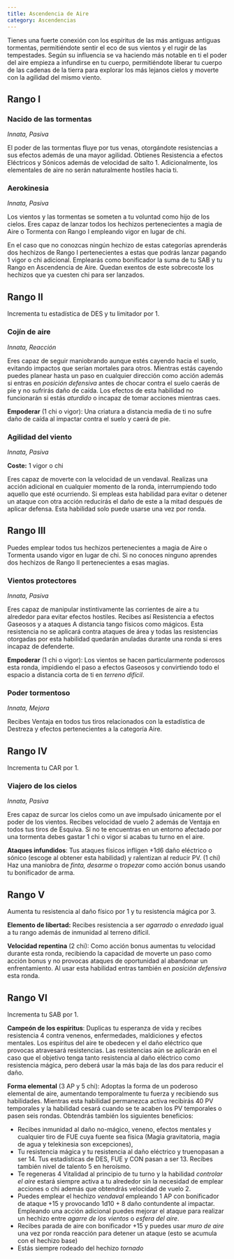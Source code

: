 ```yaml
---
title: Ascendencia de Aire
category: Ascendencias
---
```


Tienes una fuerte conexión con los espíritus de las más antiguas antiguas tormentas, permitiéndote sentir el eco de sus vientos y el rugir de las tempestades. Según su influencia se va haciendo más notable en ti el poder del aire empieza a infundirse en tu cuerpo, permitiéndote liberar tu cuerpo de las cadenas de la tierra para explorar los más lejanos cielos y moverte con la agilidad del mismo viento.

## Rango I

### Nacido de las tormentas

*Innata, Pasiva*

El poder de las tormentas fluye por tus venas, otorgándote resistencias a sus efectos además de una mayor agilidad. Obtienes Resistencia a efectos Eléctricos y Sónicos además de velocidad de salto 1. Adicionalmente, los elementales de aire no serán naturalmente hostiles hacia ti.

### Aerokinesia

*Innata, Pasiva*

Los vientos y las tormentas se someten a tu voluntad como hijo de los cielos. Eres capaz de lanzar todos los hechizos pertenecientes a magia de Aire o Tormenta con Rango I empleando vigor en lugar de chi. 

En el caso que no conozcas ningún hechizo de estas categorías aprenderás dos hechizos de Rango I pertenecientes a estas que podrás lanzar pagando 1 vigor o chi adicional. Emplearás como bonificador la suma de tu SAB y tu Rango en Ascendencia de Aire. Quedan exentos de este sobrecoste los hechizos que ya cuesten chi para ser lanzados.

## Rango II

Incrementa tu estadística de DES y tu limitador por 1.

### Cojín de aire

*Innata, Reacción*

Eres capaz de seguir maniobrando aunque estés cayendo hacia el suelo, evitando impactos que serían mortales para otros. Mientras estás cayendo puedes planear hasta un paso en cualquier dirección como acción además si entras en *posición defensiva* antes de chocar contra el suelo caerás de pie y no sufrirás daño de caída. Los efectos de esta habilidad no funcionarán si estás *aturdido* o incapaz de tomar acciones mientras caes.

**Empoderar** (1 chi o vigor): Una criatura a distancia media de ti no sufre daño de caída al impactar contra el suelo y caerá de pie.

### Agilidad del viento

*Innata, Pasiva*

**Coste:** 1 vigor o chi

Eres capaz de moverte con la velocidad de un vendaval. Realizas una acción adicional en cualquier momento de la ronda, interrumpiendo todo aquello que esté ocurriendo. Si empleas esta habilidad para evitar o detener un ataque con otra acción reducirás el daño de este a la mitad después de aplicar defensa. Esta habilidad solo puede usarse una vez por ronda.

## Rango III 

Puedes emplear todos tus hechizos pertenecientes a magia de Aire o Tormenta usando vigor en lugar de chi. Si no conoces ninguno aprendes dos hechizos de Rango II pertenecientes a esas magias.

### Vientos protectores

*Innata, Pasiva*

Eres capaz de manipular instintivamente las corrientes de aire a tu alrededor para evitar efectos hostiles. Recibes así Resistencia a efectos Gaseosos y a ataques A distancia tango físicos como mágicos. Esta resistencia no se aplicará contra ataques de área y todas las resistencias otorgadas por esta habilidad quedarán anuladas durante una ronda si eres incapaz de defenderte.

**Empoderar** (1 chi o vigor): Los vientos se hacen particularmente poderosos esta ronda, impidiendo el paso a efectos Gaseosos y convirtiendo todo el espacio a distancia corta de ti en *terreno difícil*.

### Poder tormentoso

*Innata, Mejora*

Recibes Ventaja en todos tus tiros relacionados con la estadística de Destreza y efectos pertenecientes a la categoría Aire. 

## Rango IV 

Incrementa tu CAR por 1. 

### Viajero de los cielos

*Innata, Pasiva*

Eres capaz de surcar los cielos como un ave impulsado únicamente por el poder de los vientos. Recibes velocidad de vuelo 2 además de Ventaja en todos tus tiros de Esquiva. Si no te encuentras en un entorno afectado por una tormenta debes gastar 1 chi o vigor si acabas tu turno en el aire.



**Ataques infundidos**: Tus ataques físicos infligen +1d6 daño eléctrico o sónico (escoge al obtener esta habilidad) y ralentizan al reducir PV. (1 chi) Haz una maniobra de *finta, desarme* o *tropezar* como acción bonus usando tu bonificador de arma.

## Rango V 

Aumenta tu resistencia al daño físico por 1 y tu resistencia mágica por 3.

**Elemento de libertad:** Recibes resistencia a ser *agarrado* o *enredado* igual a tu rango además de inmunidad al terreno difícil. 

**Velocidad repentina** (2 chi): Como acción bonus aumentas tu velocidad durante esta ronda, recibiendo la capacidad de moverte un paso como acción bonus y no provocas ataques de oportunidad al abandonar un enfrentamiento. Al usar esta habilidad entras también en *posición defensiva* esta ronda.

## Rango VI

Incrementa tu SAB por 1.

**Campeón de los espíritus**: Duplicas tu esperanza de vida y recibes resistencia 4 contra venenos, enfermedades, maldiciones y efectos mentales. Los espíritus del aire te obedecen y el daño eléctrico que provocas atravesará resistencias. Las resistencias aún se aplicarán en el caso que el objetivo tenga tanto resistencia al daño eléctrico como resistencia mágica, pero deberá usar la más baja de las dos para reducir el daño.

**Forma elemental** (3 AP y 5 chi): Adoptas la forma de un poderoso elemental de aire, aumentando temporalmente tu fuerza y recibiendo sus habilidades. Mientras esta habilidad permanezca activa recibirás 40 PV temporales y la habilidad cesará cuando se te acaben los PV temporales o pasen seis rondas. Obtendrás también los siguientes beneficios:

- Recibes inmunidad al daño no-mágico, veneno, efectos mentales y cualquier tiro de FUE cuya fuente sea física (Magia gravitatoria, magia de agua y telekinesia son excepciones),
- Tu resistencia mágica y tu resistencia al daño eléctrico y truenopasan a ser 14. Tus estadísticas de DES, FUE y CON pasan a ser 13. Recibes también nivel de talento 5 en heroísmo.
- Te regeneras 4 Vitalidad al principio de tu turno y la habilidad *controlar el aire* estará siempre activa a tu alrededor sin la necesidad de emplear acciones o chi además que obtendrás velocidad de vuelo 2.
- Puedes emplear el hechizo *vendaval* empleando 1 AP con bonificador de ataque +15 y provocando 1d10 + 8 daño contundente al impactar. Empleando una acción adicional puedes mejorar el ataque para realizar un hechizo entre *agarre de los vientos* o *esfera del aire*. 
- Recibes parada de aire con bonificador +15 y puedes usar *muro de aire* una vez por ronda reacción para detener un ataque (esto se acumula con el hechizo base)
- Estás siempre rodeado del hechizo *tornado*

